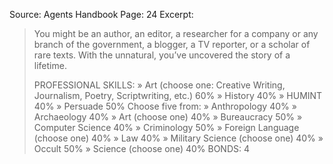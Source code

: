 Source: Agents Handbook
Page: 24
Excerpt:
> You might be an author, an editor, a researcher for a company or any branch of the government, a blogger, a TV reporter, or a scholar of rare texts. With the unnatural, you’ve uncovered the story of a lifetime.
> 
> PROFESSIONAL SKILLS:
	» Art (choose one: Creative Writing, Journalism,
	Poetry, Scriptwriting, etc.) 60%
	» History 40%
	» HUMINT 40%
	» Persuade 50%
> Choose five from:
	» Anthropology 40%
	» Archaeology 40%
	» Art (choose one) 40%
	» Bureaucracy 50%
	» Computer Science 40%
	» Criminology 50%
	» Foreign Language (choose one) 40%
	» Law 40%
	» Military Science (choose one) 40%
	» Occult 50%
	» Science (choose one) 40%
> BONDS: 4